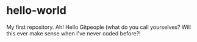 # hello-world
My first repository. Ah!
Hello Gitpeople (what do you call yourselves? Will this ever make sense when I've never coded before?!
